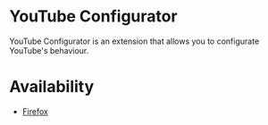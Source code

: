 # YouTube Configurator
YouTube Configurator is an extension that allows you to configurate YouTube's behaviour.

# Availability
- [Firefox](https://addons.mozilla.org/nl/firefox/addon/youtube-shorts-blocker/)
